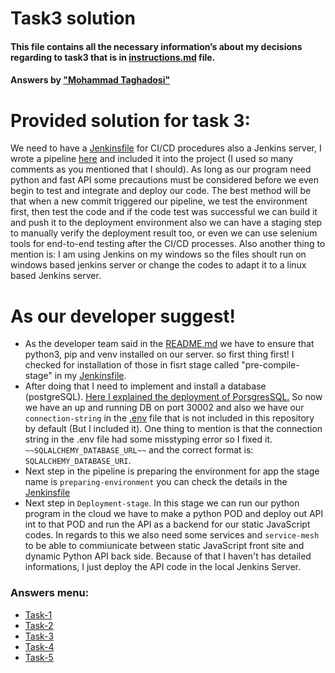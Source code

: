# Task3 solution
#### This file contains all the necessary information’s about my decisions regarding to task3 that is in [instructions.md](instructions.md) file.
#### Answers by ["Mohammad Taghadosi"](https://linkedin.com/in/mtaghadosi)

# Provided solution for task 3:
 We need to have a [Jenkinsfile](/Jenkinsfile) for CI/CD procedures also a Jenkins server, I wrote a pipeline [here](/Jenkinsfile) and included it into the project (I used so many comments as you mentioned that I should). As long as our program need python and fast API some precautions must be considered before we even begin to test and integrate and deploy our code. The best method will be that when a new commit triggered our pipeline, we test the environment first, then test the code and if the code test was successful we can build it and push it to the deployment environment also we can have a staging step to manually verify the deployment result too, or even we can use selenium tools for end-to-end testing after the CI/CD processes. Also another thing to mention is: I am using Jenkins on my windows so the files shoult run on windows based jenkins server or change the codes to adapt it to a linux based Jenkins server.

# As our developer suggest!

 - As the developer team said in the [README.md](/python_service/README.md) we have to ensure that python3, pip and venv installed on our server. so first thing first! I checked for installation of those in fisrt stage called "pre-compile-stage" in my [Jenkinsfile](/Jenkinsfile).
 - After doing that I need to implement and install a database (postgreSQL). [Here I explained the deployment of PorsgresSQL.](/solutions/task2.md) So now we have an up and running DB on port 30002 and also we have our `connection-string` in the [.env](/python_service/.env) file that is not included in this repository by default (But I included it). One thing to mention is that the connection string in the .env file had some misstyping error so I fixed it. `~~SQLALCHEMY_DATABASE_URL~~`  and the correct format is: `SQLALCHEMY_DATABASE_URI`.
 - Next step in the pipeline is preparing the environment for app the stage name is `preparing-environment` you can check the details in the [Jenkinsfile](/Jenkinsfile)
 - Next step in `Deployment-stage`. In this stage we can run our python program in the cloud we have to make a python POD and deploy out API int to that POD and run the API as a backend for our static JavaScript codes. In regards to this we also need some services and `service-mesh` to be able to commiunicate between static JavaScript front site and dynamic Python API back side. Because of that I haven't has detailed informations, I just deploy the API code in the local Jenkins Server.

 ### Answers menu:
- [Task-1](/solutions/task1.md)
- [Task-2](/solutions/task2.md)
- [Task-3](/solutions/task3.md)
- [Task-4](/solutions/task4.md)
- [Task-5](/solutions/task5.md)